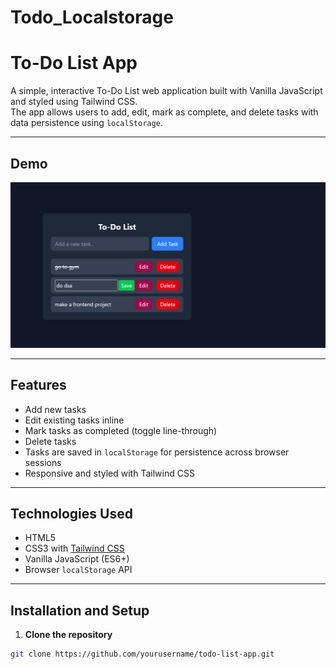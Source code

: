# Todo_Localstorage
# To-Do List App

A simple, interactive To-Do List web application built with Vanilla JavaScript and styled using Tailwind CSS.  
The app allows users to add, edit, mark as complete, and delete tasks with data persistence using `localStorage`.

---

## Demo

![Demo Screenshot](image.png)  


---

## Features

- Add new tasks  
- Edit existing tasks inline  
- Mark tasks as completed (toggle line-through)  
- Delete tasks  
- Tasks are saved in `localStorage` for persistence across browser sessions  
- Responsive and styled with Tailwind CSS  

---

## Technologies Used

- HTML5  
- CSS3 with [Tailwind CSS](https://tailwindcss.com/)  
- Vanilla JavaScript (ES6+)  
- Browser `localStorage` API  

---

## Installation and Setup

1. **Clone the repository**

```bash
git clone https://github.com/yourusername/todo-list-app.git
